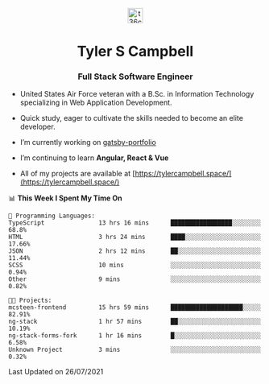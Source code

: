 <p align="center">
<a href="https://www.linkedin.com/in/t36campbell" target="blank"><img align="center" src="https://ik.imagekit.io/t36campbell/Portfolio/linkedin.png.original_m8bbGgPh6.png" alt="t36campbell" height="30" width="30" /></a>
</p>
<h1 align="center">Tyler S Campbell</h1>
<h3 align="center">Full Stack Software Engineer</h3>

* United States Air Force veteran with a B.Sc. in Information Technology specializing in Web Application Development. 

* Quick study, eager to cultivate the skills needed to become an elite developer.

* I’m currently working on [gatsby-portfolio](https://github.com/t36campbell/gatsby-portfolio)

* I’m continuing to learn **Angular, React & Vue**

* All of my projects are available at [https://tylercampbell.space/](https://tylercampbell.space/)

<!--START_SECTION:waka-->
📊 **This Week I Spent My Time On** 

```text
💬 Programming Languages: 
TypeScript               13 hrs 16 mins      █████████████████░░░░░░░░   68.8% 
HTML                     3 hrs 24 mins       ████░░░░░░░░░░░░░░░░░░░░░   17.66% 
JSON                     2 hrs 12 mins       ██░░░░░░░░░░░░░░░░░░░░░░░   11.44% 
SCSS                     10 mins             ░░░░░░░░░░░░░░░░░░░░░░░░░   0.94% 
Other                    9 mins              ░░░░░░░░░░░░░░░░░░░░░░░░░   0.82%

🐱‍💻 Projects: 
mcsteen-frontend         15 hrs 59 mins      ████████████████████░░░░░   82.91% 
ng-stack                 1 hr 57 mins        ██░░░░░░░░░░░░░░░░░░░░░░░   10.19% 
ng-stack-forms-fork      1 hr 16 mins        █░░░░░░░░░░░░░░░░░░░░░░░░   6.58% 
Unknown Project          3 mins              ░░░░░░░░░░░░░░░░░░░░░░░░░   0.32%

```


 Last Updated on 26/07/2021
<!--END_SECTION:waka-->
